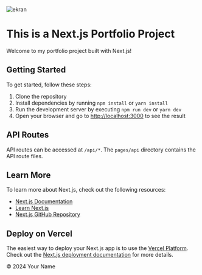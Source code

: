 ![ekran](https://github.com/volkanbasaran1/portfolio/assets/76842256/1ddad2c0-6893-4f2e-8519-8849cd2ccfab)
<!DOCTYPE html>
<html lang="en">
<head>
    <meta charset="UTF-8">
    <meta name="viewport" content="width=device-width, initial-scale=1.0">
</head>
<body>
    <h1>This is a Next.js Portfolio Project</h1>
    <p>Welcome to my portfolio project built with Next.js!</p>
    <h2>Getting Started</h2>
    <p>To get started, follow these steps:</p>
    <ol>
        <li>Clone the repository</li>
        <li>Install dependencies by running <code>npm install</code> or <code>yarn install</code></li>
        <li>Run the development server by executing <code>npm run dev</code> or <code>yarn dev</code></li>
        <li>Open your browser and go to <a href="http://localhost:3000">http://localhost:3000</a> to see the result</li>
    </ol>
    <h2>API Routes</h2>
    <p>API routes can be accessed at <code>/api/*</code>. The <code>pages/api</code> directory contains the API route files.</p>
    <h2>Learn More</h2>
    <p>To learn more about Next.js, check out the following resources:</p>
    <ul>
        <li><a href="https://nextjs.org/docs">Next.js Documentation</a></li>
        <li><a href="https://nextjs.org/learn">Learn Next.js</a></li>
        <li><a href="https://github.com/vercel/next.js/">Next.js GitHub Repository</a></li>
    </ul>
    <h2>Deploy on Vercel</h2>
    <p>The easiest way to deploy your Next.js app is to use the <a href="https://vercel.com/">Vercel Platform</a>. Check out the <a href="https://nextjs.org/docs/deployment">Next.js deployment documentation</a> for more details.</p>
    <footer>
        <p>&copy; 2024 Your Name</p>
    </footer>
</body>
</html>
